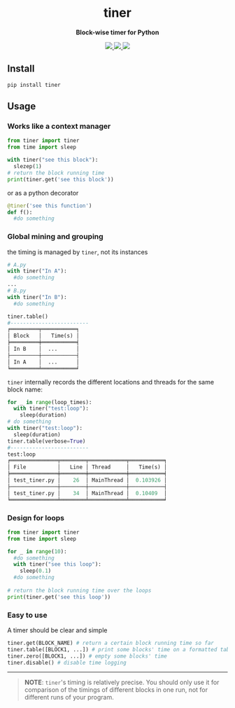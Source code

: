 <div align="center">
  <h1>tiner</h1>
  <p><strong>Block-wise timer for Python</strong></p>
    <p>
    <a href="https://github.com/gusye1234/tiner/actions?query=workflow%3Atest">
      <img src="https://github.com/gusye1234/tiner/actions/workflows/main.yml/badge.svg">
    </a>
    <a href="https://codecov.io/gh/gusye1234/tiner">
      <img src="https://img.shields.io/codecov/c/github/gusye1234/tiner">
    </a>
    <a href="https://pypi.org/project/tiner/">
      <img src="https://img.shields.io/pypi/v/tiner.svg">
    </a>
  </p>
</div>

## Install

```shell
pip install tiner
```

## Usage

### Works like a context manager

```python
from tiner import tiner
from time import sleep

with tiner("see this block"):
  slezep(1)
# return the block running time
print(tiner.get('see this block'))
```

or as a python decorator

```python
@tiner('see this function')
def f():
  #do something
```

### Global mining and grouping

the timing is managed by `tiner`, not its instances

```python
# A.py
with tiner("In A"):
  #do something
...
# B.py
with tiner("In B"):
  #do something

tiner.table()
#-------------------------
╒═════════╤═══════════╕
│ Block   │   Time(s) │
╞═════════╪═══════════╡
│ In B    │  ...      │
├─────────┼───────────┤
│ In A    │  ...      │
╘═════════╧═══════════╛
```

`tiner` internally records the different locations and threads for the same block name:

```python
for _ in range(loop_times):
  with tiner("test:loop"):
    sleep(duration)
# do something
with tiner("test:loop"):
  sleep(duration)
tiner.table(verbose=True)
#-------------------------
test:loop
╒═══════════════╤════════╤════════════╤═══════════╕
│ File          │   Line │ Thread     │   Time(s) │
╞═══════════════╪════════╪════════════╪═══════════╡
│ test_tiner.py │    26  │ MainThread │  0.103926 │
├───────────────┼────────┼────────────┼───────────┤
│ test_tiner.py │    34  │ MainThread │  0.10409  │
╘═══════════════╧════════╧════════════╧═══════════╛
```

### Design for loops

```python
from tiner import tiner
from time import sleep

for _ in range(10):
  #do something
  with tiner("see this loop"):
    sleep(0.1)
  #do something
  
# return the block running time over the loops
print(tiner.get('see this loop'))
```

### Easy to use

A timer should be clear and simple

```python
tiner.get(BLOCK_NAME) # return a certain block running time so far
tiner.table([BLOCK1, ...]) # print some blocks' time on a formatted table
tiner.zero([BLOCK1, ...]) # empty some blocks' time
tiner.disable() # disable time logging
```

---
> **NOTE**: `tiner`'s timing is relatively precise. You should only use it for comparison of the timings of different blocks in one run, not for different runs of your program.
